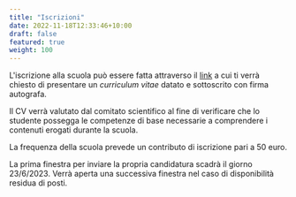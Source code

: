 ```yaml
---
title: "Iscrizioni"
date: 2022-11-18T12:33:46+10:00
draft: false
featured: true
weight: 100
---
```


L'iscrizione alla scuola può essere fatta attraverso il [link](https://forms.gle/TEap5g8c4Uuv6U5W8)
a cui ti verrà chiesto di presentare un *curriculum vitae* datato e sottoscrito con firma autografa.


Il CV verrà valutato dal comitato scientifico al fine di verificare che lo studente possegga
le competenze di base necessarie a comprendere i contenuti erogati durante la scuola.

La frequenza della scuola prevede un contributo di iscrizione pari a 50 euro.

La prima finestra per inviare la propria candidatura scadrà il giorno 23/6/2023. 
Verrà aperta una successiva finestra nel caso di disponibilità residua di posti.
